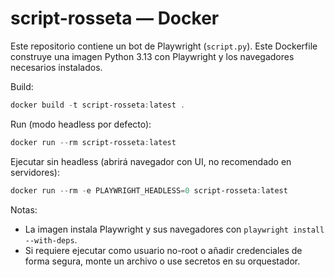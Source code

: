 # script-rosseta — Docker

Este repositorio contiene un bot de Playwright (`script.py`). Este Dockerfile construye una imagen Python 3.13 con Playwright y los navegadores necesarios instalados.

Build:

```powershell
docker build -t script-rosseta:latest .
```

Run (modo headless por defecto):

```powershell
docker run --rm script-rosseta:latest
```

Ejecutar sin headless (abrirá navegador con UI, no recomendado en servidores):

```powershell
docker run --rm -e PLAYWRIGHT_HEADLESS=0 script-rosseta:latest
```

Notas:

- La imagen instala Playwright y sus navegadores con `playwright install --with-deps`.
- Si requiere ejecutar como usuario no-root o añadir credenciales de forma segura, monte un archivo o use secretos en su orquestador.
